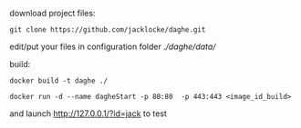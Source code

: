 download project files:

`git clone https://github.com/jacklocke/daghe.git`

edit/put your files in configuration folder *./daghe/data/*

build:

    docker build -t daghe ./
    
    docker run -d --name dagheStart -p 80:80  -p 443:443 <image_id_build>

and launch http://127.0.0.1/?id=jack to test

